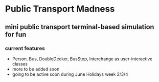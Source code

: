 # Public Transport Madness
## mini public transport terminal-based simulation for fun

### current features
 - Person, Bus, DoubleDecker, BusStop, Interchange as user-interactive classes
 - more to be added soon
 - going to be active soon during June Holidays week 2/3/4
